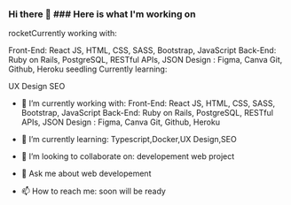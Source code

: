 ### Hi there 👋 ### Here is what I'm working on 

rocketCurrently working with:

Front-End: React JS, HTML, CSS, SASS, Bootstrap, JavaScript
Back-End: Ruby on Rails, PostgreSQL, RESTful APIs, JSON
Design : Figma, Canva
Git, Github, Heroku
seedling Currently learning:

UX Design
SEO

- 🔭 I’m currently working with:
Front-End: React JS, HTML, CSS, SASS, Bootstrap, JavaScript
Back-End: Ruby on Rails, PostgreSQL, RESTful APIs, JSON
Design : Figma, Canva
Git, Github, Heroku

- 🌱 I’m currently learning: Typescript,Docker,UX Design,SEO

- 👯 I’m looking to collaborate on: developement web project  

- 💬 Ask me about web developement

- 📫 How to reach me: soon will be ready


